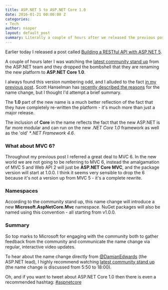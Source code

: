 ```yaml
---
title: ASP.NET 5 to ASP.NET Core 1.0
date: 2016-01-21 00:00:00 Z
categories:
- Tech
author: nsoper
layout: default_post
summary: Literally a couple of hours after we released the previous post on writing a RESTful API with ASP.NET 5, I learned that Microsoft have renamed the new platform. This is a very short summary of that decision.
---
```


Earlier today I released a post called [Building a RESTful API with ASP.NET 5]({{site.baseurl}}/2016/01/20/restful-api-with-aspnet50.html).

A couple of hours later I was watching the [latest community stand up](https://www.youtube.com/watch?v=FSf83_TU5Yg&feature=em-lbcastemail-np) from the ASP.NET team and they dropped the bombshell that they are renaming the new platform to **ASP.NET Core 1.0**.

I always found this version numbering odd, and I alluded to the fact [in my previous post]({{site.baseurl}}/2016/01/20/restful-api-with-aspnet50.html#version5-of-1). Scott Hanselman has [recently described the reasons](http://www.hanselman.com/blog/ASPNET5IsDeadIntroducingASPNETCore10AndNETCore10.aspx) for the name change, but I thought I'd attempt a brief summary.

The **1.0** part of the new name is a much better reflection of the fact that they have completely re-written the platform - it's much more than just a major release.

The inclusion of **Core** in the name reflects the fact that the new ASP.NET is far more modular and can run on the new *.NET Core 1.0* framework as well as the 'old' **.NET Framework 4.6*.

### What about MVC 6?

Throughout my previous post I referred a great deal to MVC 6. In the new world we are not going to be referring to MVC 6, instead the amalgamation of MVC 5 and Web API 2 will just be **ASP.NET Core MVC**, and the package version will start at 1.0.0. I think it seems very sensible to drop the 6 because it's not a version up from MVC 5 - it's a complete rewrite.

### Namespaces

According to the community stand up, this name change will introduce a new **Microsoft.AspNetCore.Mvc** namespace. NuGet packages will also be named using this convention - all starting from v1.0.0.

### Summary

So top marks to Microsoft for engaging with the community both to gather feedback from the community and communicate the name change via regular, interactive video updates.

To hear about the name change directly from [@DamianEdwards](https://twitter.com/DamianEdwards) (the ASP.NET lead), I highly recommend watching [latest community stand up](https://www.youtube.com/watch?v=FSf83_TU5Yg&feature=em-lbcastemail-np) (the name change is discussed from 5:50 to 18:00).

Oh, and if you want to tweet about ASP.NET Core 1.0 then there is even a recommended hashtag: [#aspnetcore](https://twitter.com/search?q=%23aspnetcore&src=typd)
